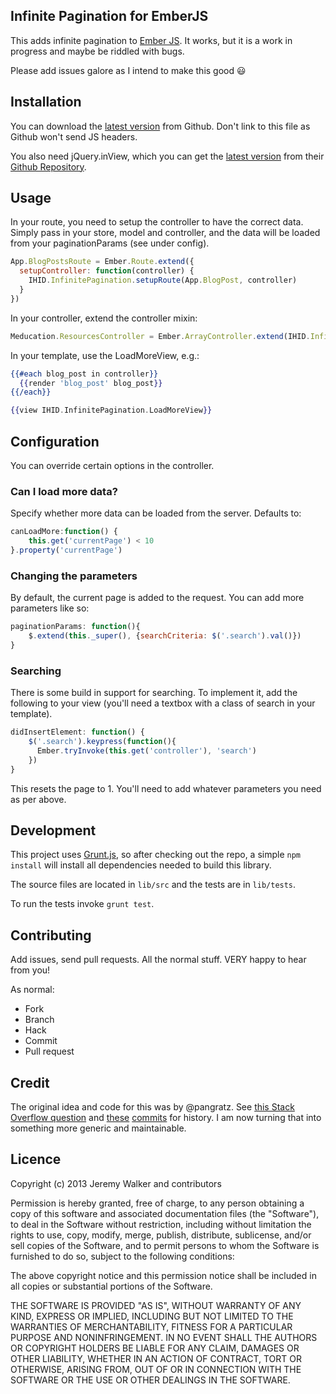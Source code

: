 Infinite Pagination for EmberJS
-----

This adds infinite pagination to [Ember JS](http://emberjs.com/). It works, but it is a work in progress and maybe be riddled with bugs.

Please add issues galore as I intend to make this good :smiley:

## Installation

You can download the [latest version](https://raw.github.com/iHiD/ember-infinite-pagination/master/bin/ember-infinite-pagination.min.js) from Github. Don't link to this file as Github won't send JS headers.

You also need jQuery.inView, which you can get the [latest version](https://raw.github.com/protonet/jquery.inview/master/jquery.inview.min.js) from their [Github Repository](https://github.com/protonet/jquery.inview).

## Usage

In your route, you need to setup the controller to have the correct data. Simply pass in your store, model and controller, and the data will be loaded from your paginationParams (see under config).
``` javascript
App.BlogPostsRoute = Ember.Route.extend({
  setupController: function(controller) {
    IHID.InfinitePagination.setupRoute(App.BlogPost, controller)
  }
})
```
      
In your controller, extend the controller mixin:
``` javascript
Meducation.ResourcesController = Ember.ArrayController.extend(IHID.InfinitePagination.ControllerMixin)
```
      
In your template, use the LoadMoreView, e.g.:

``` handlebars
{{#each blog_post in controller}}
  {{render 'blog_post' blog_post}}
{{/each}}

{{view IHID.InfinitePagination.LoadMoreView}}
```

## Configuration

You can override certain options in the controller.

### Can I load more data?

Specify whether more data can be loaded from the server. Defaults to:

``` javascript
canLoadMore:function() {
    this.get('currentPage') < 10
}.property('currentPage')
```

### Changing the parameters

By default, the current page is added to the request. You can add more parameters like so:
``` javascript
paginationParams: function(){
    $.extend(this._super(), {searchCriteria: $('.search').val()})
}
```

### Searching

There is some build in support for searching. To implement it, add the following to your view (you'll need a textbox with a class of search in your template).

``` javascript
didInsertElement: function() {
    $('.search').keypress(function(){
      Ember.tryInvoke(this.get('controller'), 'search')
    })
}
```

This resets the page to 1. You'll need to add whatever parameters you need as per above.

## Development

This project uses [Grunt.js](http://gruntjs.com/), so after checking out the repo, a simple
`npm install` will install all dependencies needed to build this library.

The source files are located in `lib/src` and the tests are in `lib/tests`.

To run the tests invoke `grunt test`.

## Contributing

Add issues, send pull requests. All the normal stuff. VERY happy to hear from you!

As normal:
* Fork
* Branch
* Hack
* Commit
* Pull request

## Credit

The original idea and code for this was by @pangratz. See [this Stack Overflow question](http://stackoverflow.com/questions/11907093/infinite-scroll-with-ember-js-lazy-loading) and [these](https://github.com/pangratz/dashboard/commit/68d1728ec26dae5062eae5be43d61083cfc34f14) [commits](https://github.com/iHiD/meducation_mobile_app/commit/8bd955df461f2813de643cc47b9d8e032b1cec9c) for history. I am now turning that into something more generic and maintainable.

## Licence
Copyright (c) 2013 Jeremy Walker and contributors

Permission is hereby granted, free of charge, to any person obtaining a copy of
this software and associated documentation files (the "Software"), to deal in
the Software without restriction, including without limitation the rights to
use, copy, modify, merge, publish, distribute, sublicense, and/or sell copies
of the Software, and to permit persons to whom the Software is furnished to do
so, subject to the following conditions:

The above copyright notice and this permission notice shall be included in all
copies or substantial portions of the Software.

THE SOFTWARE IS PROVIDED "AS IS", WITHOUT WARRANTY OF ANY KIND, EXPRESS OR
IMPLIED, INCLUDING BUT NOT LIMITED TO THE WARRANTIES OF MERCHANTABILITY,
FITNESS FOR A PARTICULAR PURPOSE AND NONINFRINGEMENT. IN NO EVENT SHALL THE
AUTHORS OR COPYRIGHT HOLDERS BE LIABLE FOR ANY CLAIM, DAMAGES OR OTHER
LIABILITY, WHETHER IN AN ACTION OF CONTRACT, TORT OR OTHERWISE, ARISING FROM,
OUT OF OR IN CONNECTION WITH THE SOFTWARE OR THE USE OR OTHER DEALINGS IN THE
SOFTWARE.
